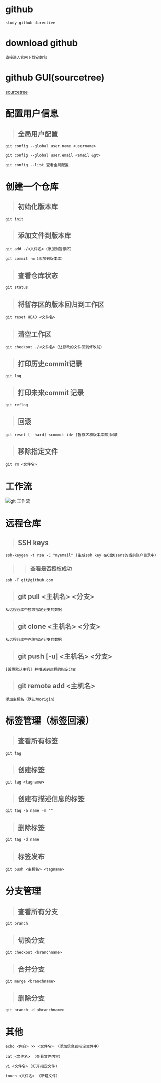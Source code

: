 # github

	study github directive

# download github

	直接进入官网下载安装包
 
# github GUI(sourcetree)

[sourcetree](https://www.sourcetreeapp.com)
 
# 配置用户信息

> ## 全局用户配置 

 	git config --global user.name <username>

  	git config --global user.email <email &gt>

 	git config --list 查看全局配置


# 创建一个仓库

> ##  初始化版本库

	git init
	
> ## 添加文件到版本库

	git add ./<文件名>（添加到暂存区）
	
	git commit -m（添加到版本库）
	
> ## 查看仓库状态

	git status
	
> ## 将暂存区的版本回归到工作区
	
	git reset HEAD <文件名>
	
> ## 清空工作区
	
	git checkout ./<文件名>（让修改的文件回到修改前）
	
> ## 打印历史commit记录
	
	git log
	
> ## 打印未来commit 记录

	git reflog

> ## 回滚
	
	git reset [--hard] <commit id> [暂存区和版本库都]回滚
	
> ## 移除指定文件

	git rm <文件名>

# 工作流

![git 工作流](https://github.com/guaijie/github/blob/master/img/QQ%E6%88%AA%E5%9B%BE20181105154643.png "工作流")

# 远程仓库

> ## SSH keys

	ssh-keygen -t rsa -C "myemail" (生成ssh key 在C盘Users的当前账户目录中）
	
> > ### 查看是否授权成功
	
	ssh -T git@github.com
	
> ## git pull <主机名> <分支>
	
	从远程仓库中拉取指定分支的数据
	
> ## git clone <主机名> <分支>

	从远程仓库中克隆指定分支的数据
	
> ## git push [-u] <主机名> <分支> 

	[设置默认主机] 并推送到远程的指定分支
	
> ## git remote add <主机名>  

	添加主机名（默认为origin）

# 标签管理（标签回滚）
 
> ## 查看所有标签

	git tag
	
> ## 创建标签

	git tag <tagname>
	
> ## 创建有描述信息的标签
 
	git tag -a name -m ""
	
> ## 删除标签

	git tag -d name
	
> ## 标签发布

	git push <主机名> <tagname>
	
# 分支管理
 
> ## 查看所有分支
	
	git branch

> ## 切换分支

	git checkout <branchname>
	
> ## 合并分支
	
	git merge <branchname>
	
> ## 删除分支
 	
	git branch -d <branchname>
	
# 其他
	echo <内容> >> <文件名> （添加信息到指定文件中）
	
	cat <文件名> （查看文件内容）
	
	vi <文件名> (打开指定文件)
	
	touch <文件名> （新建文件）
	
 
 
 
